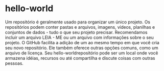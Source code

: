 # hello-world
Um repositório é geralmente usado para organizar um único projeto. Os repositórios podem conter pastas e arquivos, imagens, vídeos, planilhas e conjuntos de dados - tudo o que seu projeto precisar. Recomendamos incluir um arquivo LEIA - ME ou um arquivo com informações sobre o seu projeto. O GitHub facilita a adição de um ao mesmo tempo em que você cria seu novo repositório. Ele também oferece outras opções comuns, como um arquivo de licença.  Seu hello-worldrepositório pode ser um local onde você armazena idéias, recursos ou até compartilha e discute coisas com outras pessoas.
